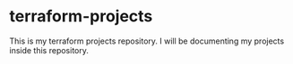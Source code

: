 # terraform-projects
This is my terraform projects repository. I will be documenting my projects inside this repository.

